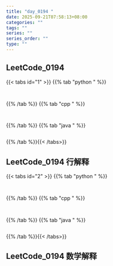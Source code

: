 ```yaml
---
title: "day_0194 "
date: 2025-09-21T07:58:13+08:00
categories: ""
tags: ""
series: ""
series_order: ""
type: ""
---
```



## LeetCode_0194 

{{< tabs id="1" >}}
{{% tab "python " %}}

```python 
 
```

{{% /tab %}}
{{% tab "cpp " %}}

```cpp 
 
```

{{% /tab %}}
{{% tab "java " %}}

```java 

```

{{% /tab %}}{{< /tabs>}}

## LeetCode_0194  行解释

{{< tabs id="2" >}}
{{% tab "python " %}}

```python 
 
```

{{% /tab %}}
{{% tab "cpp " %}}

```cpp 
 
```

{{% /tab %}}
{{% tab "java " %}}

```java 

```

{{% /tab %}}{{< /tabs>}}

## LeetCode_0194  数学解释

```python 
 
```


